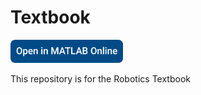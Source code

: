 # Textbook

[<img src="badge.png" width="180"/>](https://nightlyplus-matlab.mathworks.com/open/github.html?repo=matlabkandarpksk/textbook&file=intro/chapter2.mlx)

This repository is for the Robotics Textbook

